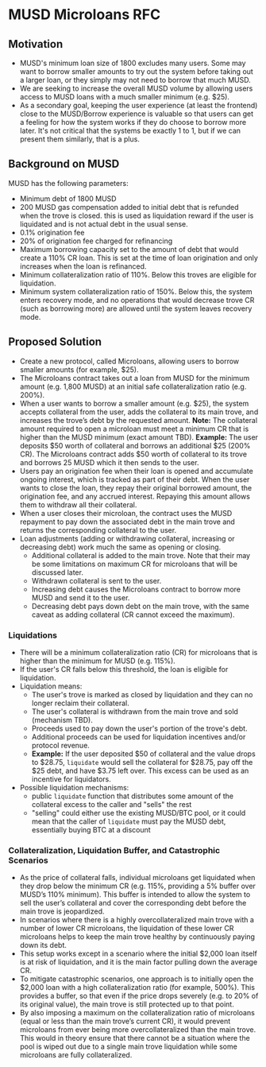 # MUSD Microloans RFC

## Motivation

- MUSD's minimum loan size of 1800 excludes many users. Some may want to borrow smaller amounts to try out the system before taking out a larger loan, or they simply may not need to borrow that much MUSD.
- We are seeking to increase the overall MUSD volume by allowing users access to MUSD loans with a much smaller minimum (e.g. $25).
- As a secondary goal, keeping the user experience (at least the frontend) close to the MUSD/Borrow experience is valuable so that users can get a feeling for how the system works if they do choose to borrow more later. It's not critical that the systems be exactly 1 to 1, but if we can present them similarly, that is a plus.

## Background on MUSD

MUSD has the following parameters:
- Minimum debt of 1800 MUSD
- 200 MUSD gas compensation added to initial debt that is refunded when the trove is closed. this is used as liquidation reward if the user is liquidated and is not actual debt in the usual sense.
- 0.1% origination fee
- 20% of origination fee charged for refinancing
- Maximum borrowing capacity set to the amount of debt that would create a 110% CR loan. This is set at the time of loan origination and only increases when the loan is refinanced.
- Minimum collateralization ratio of 110%. Below this troves are eligible for liquidation.
- Minimum system collateralization ratio of 150%. Below this, the system enters recovery mode, and no operations that would decrease trove CR (such as borrowing more) are allowed until the system leaves recovery mode.

## Proposed Solution

- Create a new protocol, called Microloans, allowing users to borrow smaller amounts (for example, $25).
- The Microloans contract takes out a loan from MUSD for the minimum amount (e.g. 1,800 MUSD) at an initial safe collateralization ratio (e.g. 200%).
- When a user wants to borrow a smaller amount (e.g. $25), the system accepts collateral from the user, adds the collateral to its main trove, and increases the trove’s debt by the requested amount. 
  **Note:** The collateral amount required to open a microloan must meet a minimum CR that is higher than the MUSD minimum (exact amount TBD).
  **Example:** The user deposits $50 worth of collateral and borrows an additional $25 (200% CR).  The Microloans contract adds $50 worth of collateral to its trove and borrows 25 MUSD which it then sends to the user.
- Users pay an origination fee when their loan is opened and accumulate ongoing interest, which is tracked as part of their debt. When the user wants to close the loan, they repay their original borrowed amount, the origination fee, and any accrued interest. Repaying this amount allows them to withdraw all their collateral.
- When a user closes their microloan, the contract uses the MUSD repayment to pay down the associated debt in the main trove and returns the corresponding collateral to the user.
- Loan adjustments (adding or withdrawing collateral, increasing or decreasing debt) work much the same as opening or closing.
  - Additional collateral is added to the main trove.  Note that their may be some limitations on maximum CR for microloans that will be discussed later.
  - Withdrawn collateral is sent to the user.
  - Increasing debt causes the Microloans contract to borrow more MUSD and send it to the user.
  - Decreasing debt pays down debt on the main trove, with the same caveat as adding collateral (CR cannot exceed the maximum).

### Liquidations

- There will be a minimum collateralization ratio (CR) for microloans that is higher than the minimum for MUSD (e.g. 115%).
- If the user's CR falls below this threshold, the loan is eligible for liquidation.
- Liquidation means:
  - The user's trove is marked as closed by liquidation and they can no longer reclaim their collateral.
  - The user's collateral is withdrawn from the main trove and sold (mechanism TBD).
  - Proceeds used to pay down the user's portion of the trove's debt.
  - Additional proceeds can be used for liquidation incentives and/or protocol revenue.
  - **Example:** If the user deposited $50 of collateral and the value drops to $28.75, `liquidate` would sell the collateral for $28.75, pay off the $25 debt, and have $3.75 left over. This excess can be used as an incentive for liquidators.
- Possible liquidation mechanisms:
  - public `liquidate` function that distributes some amount of the collateral excess to the caller and "sells" the rest
  - "selling" could either use the existing MUSD/BTC pool, or it could mean that the caller of `liquidate` must pay the MUSD debt, essentially buying BTC at a discount

### Collateralization, Liquidation Buffer, and Catastrophic Scenarios

- As the price of collateral falls, individual microloans get liquidated when they drop below the minimum CR (e.g. 115%, providing a 5% buffer over MUSD’s 110% minimum). This buffer is intended to allow the system to sell the user’s collateral and cover the corresponding debt before the main trove is jeopardized.
- In scenarios where there is a highly overcollateralized main trove with a number of lower CR microloans, the liquidation of these lower CR microloans helps to keep the main trove healthy by continuously paying down its debt.
- This setup works except in a scenario where the initial $2,000 loan itself is at risk of liquidation, and it is the main factor pulling down the average CR.
- To mitigate catastrophic scenarios, one approach is to initially open the $2,000 loan with a high collateralization ratio (for example, 500%). This provides a buffer, so that even if the price drops severely (e.g. to 20% of its original value), the main trove is still protected up to that point.
- By also imposing a maximum on the collateralization ratio of microloans (equal or less than the main trove’s current CR), it would prevent microloans from ever being more overcollateralized than the main trove. This would in theory ensure that there cannot be a situation where the pool is wiped out due to a single main trove liquidation while some microloans are fully collateralized.
